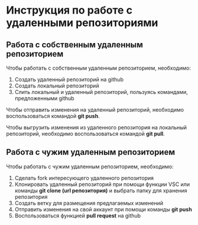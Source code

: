 # Инструкция по работе с удаленными репозиториями

## Работа с собственным удаленным репозиторием

Чтобы работать с собственным удаленным репозиторием, необходимо:

1. Создать удаленный репозиторий на github
2. Создать локальный репозиторий
3. Слить локальный и удаленный репозиторий, пользуясь командами, предложенными github

Чтобы отправить изменения на удаленный репозиторий, необходимо воспользоваться командой **git push**.

Чтобы выгрузить изменения из удаленного репозитория на локальный репозиторий, необходимо воспользоваться командой **git pull**.

## Работа с чужим удаленным репозиторием

Чтобы работать с чужим удаленным репозиторием, необходимо:

1. Сделать fork интересующего удаленного репозитория
2. Клонировать удаленный репозиторий при помощи функции VSC или команды **git clone (url репозитория)** и выбрать папку для хранения репозитория
3. Создать ветку для размещения предлагаемых изменений
4. Отправить изменения на свой аккаунт при помощи команды **git push**
5. Воспользоваться функцией **pull request** на github